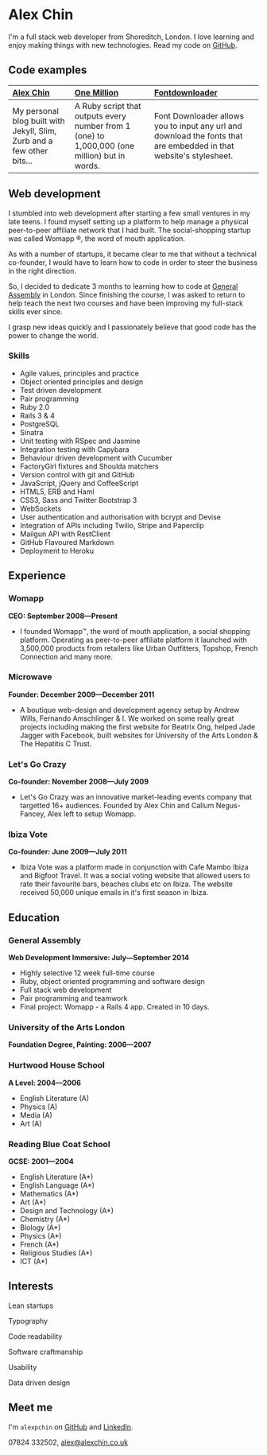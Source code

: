 Alex Chin
=========

I'm a full stack web developer from Shoreditch, London.
I love learning and enjoy making things with new technologies. 
Read my code on [GitHub].

Code examples
-------------

| [Alex Chin] | [One Million] | [Fontdownloader] |
|:--------------- |:-------- |:--------- |
| My personal blog built with Jekyll, Slim, Zurb and a few other bits...| A Ruby script that outputs every number from 1 (one) to 1,000,000 (one million) but in words. | Font Downloader allows you to input any url and download the fonts that are embedded in that website's stylesheet.|


Web development
---------------

I stumbled into web development after starting a few small ventures in my late teens. I found myself setting up a platform to help manage a physical peer-to-peer affiliate network that I had built. The social-shopping startup was called Womapp &reg;, the word of mouth application. 

As with a number of startups, it became clear to me that without a technical co-founder, I would have to learn how to code in order to steer the business in the right direction.

So, I decided to dedicate 3 months to learning how to code at [General Assembly] in London. Since finishing the course, I was asked to return to help teach the next two courses and have been improving my full-stack skills ever since. 

I grasp new ideas quickly and I passionately believe that good code has the power to change the world. 

### Skills

  - Agile values, principles and practice
  - Object­ oriented principles and design
  - Test­ driven development
  - Pair programming
  - Ruby 2.0
  - Rails 3 & 4
  - PostgreSQL
  - Sinatra
  - Unit testing with RSpec and Jasmine
  - Integration testing with Capybara
  - Behaviour driven development with Cucumber
  - FactoryGirl fixtures and Shoulda matchers
  - Version control with git and GitHub
  - JavaScript, jQuery and CoffeeScript
  - HTML5, ERB and Haml
  - CSS3, Sass and Twitter Bootstrap 3
  - WebSockets
  - User authentication and authorisation with bcrypt and Devise
  - Integration of APIs including Twilio, Stripe and Paperclip
  - Mailgun API with RestClient
  - GitHub Flavoured Markdown
  - Deployment to Heroku


Experience
----------

### Womapp
**CEO: September 2008&mdash;Present**

  - I founded Womapp™, the word of mouth application, a social shopping platform. Operating as peer-to-peer affiliate platform it launched with 3,500,000 products from retailers like Urban Outfitters, Topshop, French Connection and many more.

### Microwave
**Founder: December 2009&mdash;December 2011**

  - A boutique web-design and development agency setup by Andrew Wills, Fernando Amschlinger & I. We worked on some really great projects including making the first website for Beatrix Ong, helped Jade Jagger with Facebook, built websites for University of the Arts London & The Hepatitis C Trust.

### Let's Go Crazy
**Co-founder: November 2008&mdash;July 2009**

  - Let's Go Crazy was an innovative market-leading events company that targetted 16+ audiences. Founded by Alex Chin and Callum Negus-Fancey, Alex left to setup Womapp.

### Ibiza Vote
**Co-founder: June 2009&mdash;July 2011**

  - Ibiza Vote was a platform made in conjunction with Cafe Mambo Ibiza and Bigfoot Travel. It was a social voting website that allowed users to rate their favourite bars, beaches clubs etc on Ibiza. The website received 50,000 unique emails in it's first season in Ibiza.

Education
---------

### General Assembly
**Web Development Immersive: July&mdash;September 2014**

  - Highly selective 12 week full-time course
  - Ruby, object oriented programming and software design
  - Full stack web development
  - Pair programming and teamwork
  - Final project: Womapp - a Rails 4 app. Created in 10 days.


### University of the Arts London
**Foundation Degree, Painting: 2006&mdash;2007**

### Hurtwood House School
**A Level: 2004&mdash;2006** 

  - English Literature (A)
  - Physics (A)
  - Media (A) 
  - Art (A)

### Reading Blue Coat School
**GCSE: 2001&mdash;2004**

  - English Literature (A*)
  - English Language (A*)
  - Mathematics (A*)
  - Art (A*)
  - Design and Technology (A*)
  - Chemistry (A*)
  - Biology (A*)
  - Physics (A*)
  - French (A*)
  - Religious Studies (A*)
  - ICT (A*)

Interests
---------

Lean startups

Typography

Code readability

Software craftmanship

Usability

Data driven design

Meet me
-------
I'm `alexpchin` on [GitHub] and [LinkedIn].

07824 332502, [alex@alexchin.co.uk]

  [Fontdownloader]: https://github.com/alexpchin/fontdownloader
  [One Million]: https://github.com/alexpchin/one-million
  [Alex Chin]: https://github.com/alexpchin/alexpchin.github.io
  [General Assembly]: https://generalassemb.ly/london 
  [alex@alexchin.co.uk]: mailto:alex@alexchin.co.uk
  [GitHub]: https://github.com/alexpchin
  [LinkedIn]: http://linkedin.com/in/alexpchin
  [Twitter]: http://twitter.com/jamesjoshuahill
